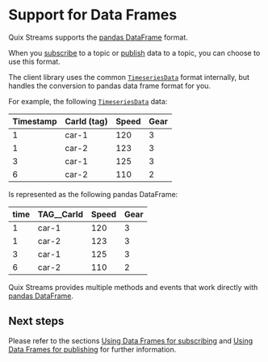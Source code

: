 # Support for Data Frames

Quix Streams supports the [pandas DataFrame](https://pandas.pydata.org/docs/user_guide/dsintro.html#dataframe) format.

When you [subscribe](../subscribe.md#pandas-dataframe-format) to a topic or [publish](../publish.md#pandas-dataframe-format) data to a topic, you can choose to use this format. 

The client library uses the common [`TimeseriesData`](../subscribe.md#timeseriesdata-format) format internally, but handles the conversion to pandas data frame format for you.

For example, the following [`TimeseriesData`](../subscribe.md#timeseriesdata-format) data:

| Timestamp | CarId (tag) | Speed | Gear |
| --------- | ----------- | ----- | ---- |
| 1         | car-1       | 120   | 3    |
| 1         | car-2       | 123   | 3    |
| 3         | car-1       | 125   | 3    |
| 6         | car-2       | 110   | 2    |

Is represented as the following pandas DataFrame:

| time | TAG\_\_CarId | Speed | Gear |
| ---- | ------------ | ----- | ---- |
| 1    | car-1        | 120   | 3    |
| 1    | car-2        | 123   | 3    |
| 3    | car-1        | 125   | 3    |
| 6    | car-2        | 110   | 2    |

Quix Streams provides multiple methods and events that work directly with [pandas DataFrame](https://pandas.pydata.org/docs/user_guide/dsintro.html#dataframe).

## Next steps

Please refer to the sections [Using Data Frames for subscribing](../subscribe.md#pandas-dataframe-format) and [Using Data Frames for publishing](../publish.md#pandas-dataframe-format) for further information.
